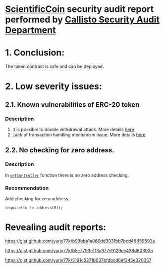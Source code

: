 # [ScientificCoin](https://etherscan.io/address/0x8c211128f8d232935afd80543e442f894a4355b7#code) security audit report performed by [Callisto Security Audit Department](https://github.com/EthereumCommonwealth/Auditing)

# 1. Conclusion:

The token contract is safe and can be deployed.

# 2. Low severity issues:

## 2.1. Known vulnerabilities of ERC-20 token

### Description

1. It is possible to double withdrawal attack. More details [here](https://docs.google.com/document/d/1YLPtQxZu1UAvO9cZ1O2RPXBbT0mooh4DYKjA_jp-RLM/edit)
2. Lack of transaction handling mechanism issue. More details [here](https://docs.google.com/document/d/1Feh5sP6oQL1-1NHi-X1dbgT3ch2WdhbXRevDN681Jv4/edit)

## 2.2. No checking for zero address. 

### Description

In [`setController`](https://gist.github.com/yuriy77k/e0b122aeb0e5181725d37f83be8e3455#file-scientificcoin-sol-L125) function there is no zero address checking.

### Recommendation

Add checking for zero address.
```solidity
require(to != address(0));
```

# Revealing audit reports:

https://gist.github.com/yuriy77k/b99bba1a066dd3031bb7bcd48459593e

https://gist.github.com/yuriy77k/b5c7793e113a977e9129ee438d80303b

https://gist.github.com/yuriy77k/5191c5371b037bfdbcd6ef345e320357
